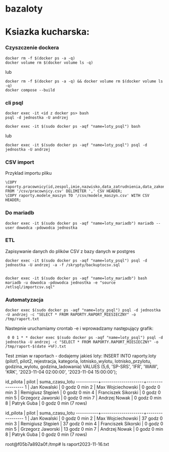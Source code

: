 # bazaloty

# Ksiazka kucharska:

### Czyszczenie dockera
```
docker rm -f $(docker ps -a -q)
docker volume rm $(docker volume ls -q)
```
lub
```
docker rm -f $(docker ps -a -q) && docker volume rm $(docker volume ls -q)
docker compose --build
```
### cli psql
```
docker exec -it <id z docker ps> bash
psql -d jednostka -U andrzej

docker exec -it $(sudo docker ps -aqf "name=loty_psql") bash
```
lub
```
docker exec -it $(sudo docker ps -aqf "name=loty_psql") psql -d jednostka -U andrzej
```

### CSV import

Przyklad importu pliku
```
\COPY raporty.pracownicy(id,zespol,imie,nazwisko,data_zatrudnienia,data_zakonczenia) FROM '/csv/pracownicy.csv' DELIMITER ',' CSV HEADER;
\COPY raporty.modele_maszyn TO '/csv/modele_maszyn.csv' WITH CSV HEADER;
```

### Do mariadb

```
docker exec -it $(sudo docker ps -aqf "name=loty_mariadb") mariadb --user dowodca -pdowodca jednostka
```
### ETL
Zapisywanie danych do plików CSV z bazy danych w postgres 
```
docker exec -it $(sudo docker ps -aqf "name=loty_psql") psql -d jednostka -U andrzej -a -f /skrypty/backuptocsv.sql


docker exec -it $(sudo docker ps -aqf "name=loty_mariadb") bash
mariadb -u dowodca -pdowodca jednostka -e "source /etlsql/importcsv.sql"

```

### Automatyzacja
```
docker exec $(sudo docker ps -aqf "name=loty_psql") psql -d jednostka -U andrzej -c "SELECT * FROM RAPORTY.RAPORT_MIESIECZNY" -o /tmp/raport.txt
```
Nastepnie uruchamiamy crontab -e i wprowadzamy następujący grafik:
```
 0 0 1 * * docker exec $(sudo docker ps -aqf "name=loty_psql") psql -d jednostka -U andrzej -c "SELECT * FROM RAPORTY.RAPORT_MIESIECZNY" -o /tmp/raport-$(date +%F).txt
```

Test zmian w raportach - dodajemy jakieś loty:
INSERT INTO raporty.loty (pilot1, pilot2, rejestracja, kategoria, lotnisko_wylotu, lotnisko_przylotu, godzina_wylotu, godzina_ladowania) VALUES (5,6, 'SP-SRS', 'IFR', 'WAW', 'KRK', '2023-11-04 02:00:00', '2023-11-04 15:00:00');


 id_pilota |        pilot        | suma_czasu_lotu 
-----------+---------------------+-----------------
         1 | Jan Kowalski        | 0 godz 0 min
         2 | Max Wojciechowski   | 0 godz 0 min
         3 | Remigiusz Stępień   | 0 godz 0 min
         4 | Franciszek Sikorski | 0 godz 0 min
         5 | Grzegorz Jaworski   | 0 godz 0 min
         7 | Andrzej Nowak       | 0 godz 0 min
         8 | Patryk Guba         | 0 godz 0 min
(7 rows)

 id_pilota |        pilot        | suma_czasu_lotu 
-----------+---------------------+-----------------
         1 | Jan Kowalski        | 0 godz 0 min
         2 | Max Wojciechowski   | 37 godz 0 min
         3 | Remigiusz Stępień   | 37 godz 0 min
         4 | Franciszek Sikorski | 0 godz 0 min
         5 | Grzegorz Jaworski   | 13 godz 0 min
         7 | Andrzej Nowak       | 0 godz 0 min
         8 | Patryk Guba         | 0 godz 0 min
(7 rows)

root@f05b7a892a0f:/tmp# ls
raport2023-11-16.txt